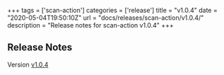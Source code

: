 +++
tags = ['scan-action']
categories = ['release']
title = "v1.0.4"
date = "2020-05-04T19:50:10Z"
url = "docs/releases/scan-action/v1.0.4/"
description = "Release notes for scan-action v1.0.4"
+++

## Release Notes

Version [v1.0.4](https://github.com/anchore/scan-action/releases/tag/v1.0.4)


